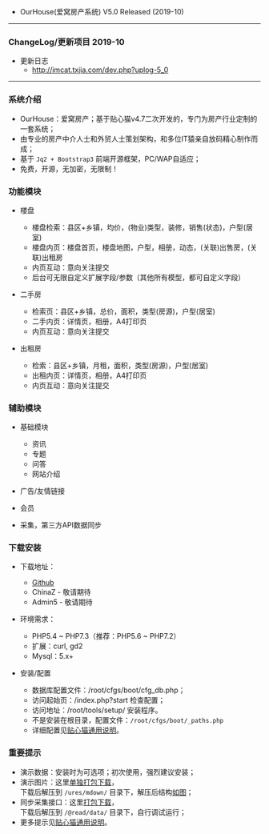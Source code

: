 

* OurHouse(爱窝房产系统) V5.0 Released (2019-10)


--- --- --- --- --- --- --- --- --- 


### ChangeLog/更新项目 2019-10

* 更新日志
  - http://imcat.txjia.com/dev.php?uplog-5_0

--- --- --- --- --- --- --- --- --- 


### 系统介绍


* OurHouse：爱窝房产；基于贴心猫v4.7二次开发的，专门为房产行业定制的一套系统；
* 由专业的房产中介人士和外贸人士策划架构，和多位IT猿亲自放码精心制作而成；
* 基于 `Jq2 + Bootstrap3` 前端开源框架，PC/WAP自适应；
* 免费，开源，无加密，无限制！


### 功能模块


* 楼盘
  - 楼盘检索：县区+乡镇，均价，(物业)类型，装修，销售(状态)，户型(居室)
  - 楼盘内页：楼盘首页，楼盘地图，户型，相册，动态，(关联)出售房，(关联)出租房
  - 内页互动：意向关注提交
  - 后台可无限自定义扩展字段/参数（其他所有模型，都可自定义字段）


* 二手房
  - 检索页：县区+乡镇，总价，面积，类型(房源)，户型(居室)
  - 二手内页：详情页，相册，A4打印页
  - 内页互动：意向关注提交


* 出租房
  - 检索：县区+乡镇，月租，面积，类型(房源)，户型(居室)
  - 出租内页：详情页，相册，A4打印页
  - 内页互动：意向关注提交


### 辅助模块


* 基础模块
  - 资讯
  - 专题
  - 问答
  - 网站介绍


* 广告/友情链接
* 会员
* 采集，第三方API数据同步


### 下载安装


* 下载地址：
  - [Github](https://github.com/peacexie/ourhouse)
  - ChinaZ  - 敬请期待
  - Admin5  - 敬请期待


* 环境需求：
  - PHP5.4 ~ PHP7.3（推荐：PHP5.6 ~ PHP7.2）
  - 扩展：curl, gd2
  - Mysql：5.x+


* 安装/配置
  - 数据库配置文件：/root/cfgs/boot/cfg_db.php；
  - 访问起始页：/index.php?start 检查配置；
  - 访问地址：/root/tools/setup/ 安装程序。
  - 不是安装在根目录，配置文件：`/root/cfgs/boot/_paths.php` 
  - 详细配置见[贴心猫通用说明](http://imcat.txjia.com/dev.php?start#s_supend)。


### 重要提示

* 演示数据：安装时为可选项；初次使用，强烈建议安装；
* 演示图片：这里[单独打包下载](https://github.com/peacexie/ourhouse/blob/patches/ures-mdown.rar)，  
  下载后解压到 `/ures/mdown/` 目录下，解压后结构[如图](http://txjia.com/peace/ourhouse/ures-mdown.png)；
* 同步采集接口：这里[打包下载](https://github.com/peacexie/ourhouse/blob/patches/%40read-data.rar)，  
  下载后解压到 `/@read/data/` 目录下，自行调试运行；
* 更多提示见[贴心猫通用说明](http://imcat.txjia.com/dev.php?start#s_supend)。

